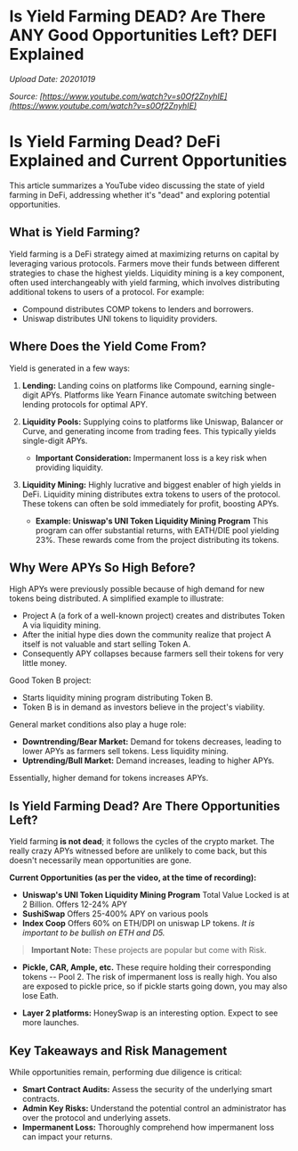 # Is Yield Farming DEAD? Are There ANY Good Opportunities Left? DEFI Explained

*Upload Date: 20201019*

*Source: [https://www.youtube.com/watch?v=s0Of2ZnyhIE](https://www.youtube.com/watch?v=s0Of2ZnyhIE)*

# Is Yield Farming Dead? DeFi Explained and Current Opportunities

This article summarizes a YouTube video discussing the state of yield farming in DeFi, addressing whether it's "dead" and exploring potential opportunities.

## What is Yield Farming?

Yield farming is a DeFi strategy aimed at maximizing returns on capital by leveraging various protocols. Farmers move their funds between different strategies to chase the highest yields. Liquidity mining is a key component, often used interchangeably with yield farming, which involves distributing additional tokens to users of a protocol. For example:
*   Compound distributes COMP tokens to lenders and borrowers.
*   Uniswap distributes UNI tokens to liquidity providers.

## Where Does the Yield Come From?

Yield is generated in a few ways:

1.  **Lending:** Landing coins on platforms like Compound, earning single-digit APYs. Platforms like Yearn Finance automate switching between lending protocols for optimal APY.
2.  **Liquidity Pools:** Supplying coins to platforms like Uniswap, Balancer or Curve, and generating income from trading fees. This typically yields single-digit APYs.

    *   **Important Consideration:** Impermanent loss is a key risk when providing liquidity.

3.  **Liquidity Mining:** Highly lucrative and biggest enabler of high yields in DeFi. Liquidity mining distributes extra tokens to users of the protocol. These tokens can often be sold immediately for profit, boosting APYs.

    *   **Example: Uniswap's UNI Token Liquidity Mining Program** This program can offer substantial returns, with EATH/DIE pool yielding 23%. These rewards come from the project distributing its tokens.

## Why Were APYs So High Before?

High APYs were previously possible because of high demand for new tokens being distributed. A simplified example to illustrate:
*   Project A (a fork of a well-known project) creates and distributes Token A via liquidity mining.
*   After the initial hype dies down the community realize that project A itself is not valuable and start selling Token A.
*   Consequently APY collapses because farmers sell their tokens for very little money.

Good Token B project:
*   Starts liquidity mining program distributing Token B.
*   Token B is in demand as investors believe in the project's viability.

General market conditions also play a huge role:
*   **Downtrending/Bear Market:** Demand for tokens decreases, leading to lower APYs as farmers sell tokens. Less liquidity mining.
*   **Uptrending/Bull Market:** Demand increases, leading to higher APYs.

Essentially, higher demand for tokens increases APYs.

## Is Yield Farming Dead? Are There Opportunities Left?

Yield farming **is not dead**; it follows the cycles of the crypto market. The really crazy APYs witnessed before are unlikely to come back, but this doesn't necessarily mean opportunities are gone.

**Current Opportunities (as per the video, at the time of recording):**

*   **Uniswap's UNI Token Liquidity Mining Program** Total Value Locked is at 2 Billion. Offers 12-24% APY
*   **SushiSwap** Offers 25-400% APY on various pools
*   **Index Coop** Offers 60% on ETH/DPI on uniswap LP tokens.
    *It is important to be bullish on ETH and D5.*

>   **Important Note:** These projects are popular but come with Risk.

*   **Pickle, CAR, Ample, etc.** These require holding their corresponding tokens -- Pool 2. The risk of impermanent loss is really high. You also are exposed to pickle price, so if pickle starts going down, you may also lose Eath.

*   **Layer 2 platforms:** HoneySwap is an interesting option. Expect to see more launches.

## Key Takeaways and Risk Management

While opportunities remain, performing due diligence is critical:

*   **Smart Contract Audits:** Assess the security of the underlying smart contracts.
*   **Admin Key Risks:** Understand the potential control an administrator has over the protocol and underlying assets.
*   **Impermanent Loss:**  Thoroughly comprehend how impermanent loss can impact your returns.